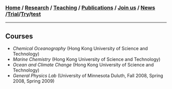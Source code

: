 ### [**Home**](README.md)  /  [**Research**](Research.md)  /  [**Teaching**](Teaching.md)   /  [**Publications**](Publications.md)  /  [**Join us**](Joinus.md)  /  [**News**](News.md) /[**Trial**](trial)/[**Try**](try.md)/[**test**](Publications.md)
---

## Courses
- _Chemical Oceanography_ (Hong Kong University of Science and Technology) 
- _Marine Chemistry_ (Hong Kong University of Science and Technology)
- _Ocean and Climate Change_ (Hong Kong University of Science and Technology)
- _General Physics Lab_ (University of Minnesota Duluth, Fall 2008, Spring 2008, Spring 2009)


